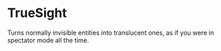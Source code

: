 # TrueSight
Turns normally invisible entities into translucent ones, as if you were in spectator mode all the time.
